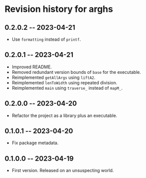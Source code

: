 # Revision history for arghs

## 0.2.0.2 -- 2023-04-21

* Use `formatting` instead of `printf`.

## 0.2.0.1 -- 2023-04-21

* Improved README.
* Removed redundant version bounds of `base` for the executable.
* Reimplemented `getAllArgs` using `liftA2`.
* Reimplemented `lenToWidth` using repeated division.
* Reimplemented `main` using `traverse_` instead of `mapM_`.

## 0.2.0.0 -- 2023-04-20

* Refactor the project as a library plus an executable.

## 0.1.0.1 -- 2023-04-20

* Fix package metadata.

## 0.1.0.0 -- 2023-04-19

* First version. Released on an unsuspecting world.
